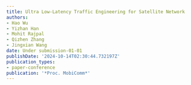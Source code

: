 ```yaml
---
title: Ultra Low-Latency Traffic Engineering for Satellite Network
authors:
- Hao Wu
- Yizhan Han
- Mohit Rajpal
- Qizhen Zhang
- Jingxian Wang
date: Under submission-01-01
publishDate: '2024-10-14T02:30:44.732197Z'
publication_types:
- paper-conference
publication: '*Proc. MobiComm*'
---
```

